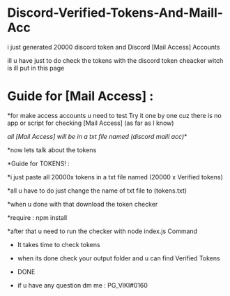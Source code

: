 
# Discord-Verified-Tokens-And-Maill-Acc

i just generated 20000 discord token and Discord [Mail Access] Accounts

ill u have just to do check the tokens with the discord token cheacker witch is ill put in this page

# Guide for [Mail Access] : 

*for make access accounts u need to test Try it one by one cuz there is no app or script for checking [Mail Access]  (as far as I know) 

*all [Mail Access] will be in a txt file named (discord maill acc)**

*now lets talk about the tokens 

*Guide for TOKENS! :

*i just paste all 20000x tokens in a txt file named (20000 x Verified tokens)

*all u have to do just change the name of txt file to (tokens.txt)

*when u done with that download the token checker 

*require : npm install

*after that u need to run the checker with node index.js Command

* It takes time to check tokens

* when its done check your output folder and u can find Verified Tokens

* DONE

* if u have any question dm me : PG_VIKI#0160
